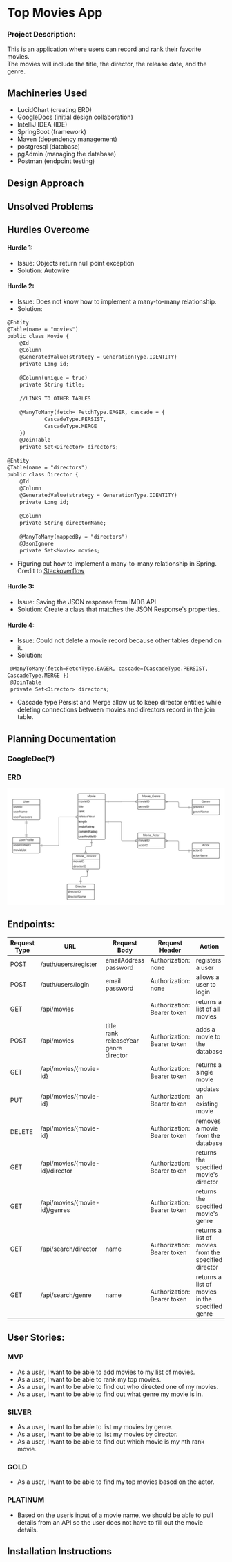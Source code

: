 # Top Movies App

### Project Description:
This is an application where users can record and rank their favorite movies.   
The movies will include the title, the director, the release date, and the genre.   

## Machineries Used
- LucidChart (creating ERD)
- GoogleDocs (initial design collaboration)
- IntelliJ IDEA (IDE)
- SpringBoot (framework)
- Maven (dependency management)
- postgresql (database)
- pgAdmin (managing the database)
- Postman (endpoint testing)

## Design Approach

## Unsolved Problems

## Hurdles Overcome
#### Hurdle 1:
- Issue: Objects return null point exception
- Solution: Autowire
#### Hurdle 2:
- Issue: Does not know how to implement a many-to-many relationship.
- Solution: 
```
@Entity
@Table(name = "movies")
public class Movie {
    @Id
    @Column
    @GeneratedValue(strategy = GenerationType.IDENTITY)
    private Long id;

    @Column(unique = true)
    private String title;

    //LINKS TO OTHER TABLES
    
    @ManyToMany(fetch= FetchType.EAGER, cascade = {
            CascadeType.PERSIST,
            CascadeType.MERGE
    })
    @JoinTable
    private Set<Director> directors;
    
@Entity
@Table(name = "directors")
public class Director {
    @Id
    @Column
    @GeneratedValue(strategy = GenerationType.IDENTITY)
    private Long id;

    @Column
    private String directorName;

    @ManyToMany(mappedBy = "directors")
    @JsonIgnore
    private Set<Movie> movies;
```

- Figuring out how to implement a many-to-many relationship in Spring. Credit to <a href="https://stackoverflow.com/questions/42394095/many-to-many-relationship-between-two-entities-in-spring-boot/42396995" target="_blank">Stackoverflow</a>
#### Hurdle 3:
- Issue: Saving the JSON response from IMDB API
- Solution: Create a class that matches the JSON Response's properties.

#### Hurdle 4: 
- Issue: Could not delete a movie record because other tables depend on it.
- Solution: 
 ```    
  @ManyToMany(fetch=FetchType.EAGER, cascade={CascadeType.PERSIST, CascadeType.MERGE })
  @JoinTable
  private Set<Director> directors;
  ```
- Cascade type Persist and Merge allow us to keep director entities while deleting connections between movies and directors record in the join table.
## Planning Documentation

### GoogleDoc(?)

### ERD

![](img/erd.png)

## Endpoints:  

| Request Type | URL                            | Request Body                                              | Request Header              | Action                                               | Access   |   
|---|--------------------------------|-----------------------------------------------------------|------------------------------|------------------------------------------------------|----------|    
| POST | /auth/users/register           | emailAddress <br> password                                | Authorization: none | registers a user                                     | PUBLIC   |
| POST | /auth/users/login              | email <br> password                                       | Authorization: none | allows a user to login                               | PUBLIC   |
| GET | /api/movies                    |                                                           | Authorization: Bearer token  | returns a list of all movies                         | PRIVATE  |
| POST | /api/movies                    | title <br> rank <br> releaseYear <br> genre <br> director | Authorization: Bearer token  | adds a movie to the database                         | PRIVATE  |
| GET | /api/movies/{movie-id}         | | Authorization: Bearer token  | returns a single movie                               | PRIVATE  |
| PUT | /api/movies/{movie-id}         | | Authorization: Bearer token  | updates an existing movie                            | PRIVATE  |
| DELETE | /api/movies/{movie-id}         | | Authorization: Bearer token  | removes a movie from the database                    | PRIVATE  |
| GET | /api/movies/{movie-id}/director | | Authorization: Bearer token  | returns the specified movie's director               | PRIVATE  |
| GET | /api/movies/{movie-id}/genres  | | Authorization: Bearer token  | returns the specified movie's genre                  | PRIVATE  |
| GET | /api/search/director           | name | Authorization: Bearer token | returns a list of movies from the specified director | PRIVATE  | 
| GET | /api/search/genre | name | Authorization: Bearer token | returns a list of movies in the specified genre      | PRIVATE  | 


## User Stories:
### MVP
- As a user, I want to be able to add movies to my list of movies.
- As a user, I want to be able to rank my top movies.
- As a user, I want to be able to find out who directed one of my movies.
- As a user, I want to be able to find out what genre my movie is in.


### SILVER
- As a user, I want to be able to list my movies by genre.
- As a user, I want to be able to list my movies by director.
- As a user, I want to be able to find out which movie is my nth rank movie.


### GOLD
- As a user, I want to be able to find my top movies based on the actor.


### PLATINUM
- Based on the user’s input of a movie name, we should be able to pull details from an API so the user does not have to fill out the movie details.



## Installation Instructions
